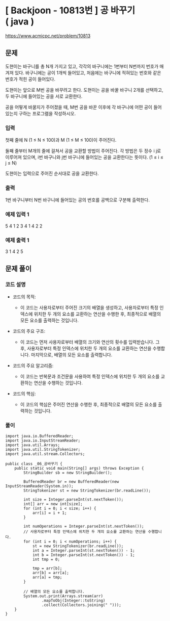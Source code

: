 # \[ Backjoon - 10813번 \] 공 바꾸기 ( java )
https://www.acmicpc.net/problem/10813
## 문제

도현이는 바구니를 총 N개 가지고 있고, 각각의 바구니에는 1번부터 N번까지 번호가 매겨져 있다. 바구니에는 공이 1개씩 들어있고, 처음에는 바구니에 적혀있는 번호와 같은 번호가 적힌 공이 들어있다.

도현이는 앞으로 M번 공을 바꾸려고 한다. 도현이는 공을 바꿀 바구니 2개를 선택하고, 두 바구니에 들어있는 공을 서로 교환한다.

공을 어떻게 바꿀지가 주어졌을 때, M번 공을 바꾼 이후에 각 바구니에 어떤 공이 들어있는지 구하는 프로그램을 작성하시오.

### 입력

첫째 줄에 N (1 ≤ N ≤ 100)과 M (1 ≤ M ≤ 100)이 주어진다.

둘째 줄부터 M개의 줄에 걸쳐서 공을 교환할 방법이 주어진다. 각 방법은 두 정수 i j로 이루어져 있으며, i번 바구니와 j번 바구니에 들어있는 공을 교환한다는 뜻이다. (1 ≤ i ≤ j ≤ N)

도현이는 입력으로 주어진 순서대로 공을 교환한다.

### 출력

1번 바구니부터 N번 바구니에 들어있는 공의 번호를 공백으로 구분해 출력한다.

### 예제 입력 1

5 4
1 2
3 4
1 4
2 2

### 예제 출력 1

3 1 4 2 5

## 문제 풀이
### 코드 설명
- 코드의 목적:
    
    - 이 코드는 사용자로부터 주어진 크기의 배열을 생성하고, 사용자로부터 특정 인덱스에 위치한 두 개의 요소를 교환하는 연산을 수행한 후, 최종적으로 배열의 모든 요소를 출력하는 것입니다.
- 코드의 주요 구조:
    
    - 이 코드는 먼저 사용자로부터 배열의 크기와 연산의 횟수를 입력받습니다. 그 후, 사용자로부터 특정 인덱스에 위치한 두 개의 요소를 교환하는 연산을 수행합니다. 마지막으로, 배열의 모든 요소를 출력합니다.
- 코드의 주요 알고리즘:
    
    - 이 코드는 반복문과 조건문을 사용하여 특정 인덱스에 위치한 두 개의 요소를 교환하는 연산을 수행하는 것입니다.
- 코드의 핵심:
    
    - 이 코드의 핵심은 주어진 연산을 수행한 후, 최종적으로 배열의 모든 요소를 출력하는 것입니다.


### 풀이

```
import java.io.BufferedReader;
import java.io.InputStreamReader;
import java.util.Arrays;
import java.util.StringTokenizer;
import java.util.stream.Collectors;

public class _06_공바꾸기 {
    public static void main(String[] args) throws Exception {
        StringBuilder sb = new StringBuilder();

        BufferedReader br = new BufferedReader(new InputStreamReader(System.in));
        StringTokenizer st = new StringTokenizer(br.readLine());

        int size = Integer.parseInt(st.nextToken());
        int[] arr = new int[size];
        for (int i = 0; i < size; i++) {
            arr[i] = i + 1;
        }

        int numOperations = Integer.parseInt(st.nextToken());
        // 사용자로부터 특정 인덱스에 위치한 두 개의 요소를 교환하는 연산을 수행합니다.
        for (int i = 0; i < numOperations; i++) {
            st = new StringTokenizer(br.readLine());
            int a = Integer.parseInt(st.nextToken()) - 1;
            int b = Integer.parseInt(st.nextToken()) - 1;
            int tmp = 0;

            tmp = arr[b];
            arr[b] = arr[a];
            arr[a] = tmp;
        }

        // 배열의 모든 요소를 출력합니다.
        System.out.print(Arrays.stream(arr)
                .mapToObj(Integer::toString)
                .collect(Collectors.joining(" ")));
    }
}
```
